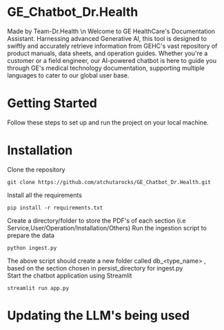 # GE_Chatbot_Dr.Health
Made by Team-Dr.Health \n
Welcome to GE HealthCare's Documentation Assistant. Harnessing advanced Generative AI, this tool is designed to swiftly and accurately retrieve information from GEHC's vast repository of product manuals, data sheets, and operation guides. Whether you're a customer or a field engineer, our AI-powered chatbot is here to guide you through GE's medical technology documentation, supporting multiple languages to cater to our global user base.
# Getting Started
Follow these steps to set up and run the project on your local machine.
# Installation
Clone the repository<br>
```
git clone https://github.com/atchutarocks/GE_Chatbot_Dr.Health.git 
```
Install all the requirements<br>
```
pip install -r requirements.txt
```
Create a directory/folder to store the PDF's of each section (i.e Service,User/Operation/Installation/Others)
Run the ingestion script to prepare the data <br>
```
python ingest.py 
```
The above script should create a new folder called db_<type_name> , based on the section chosen in persist_directory for ingest.py <br>
Start the chatbot application using Streamlit
```
streamlit run app.py
```
# Updating the LLM's being used 


